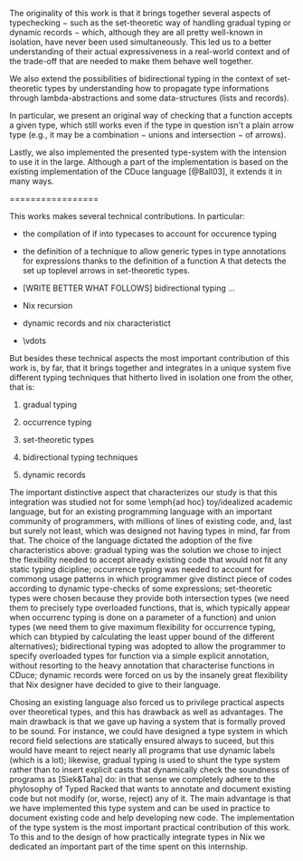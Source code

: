 The originality of this work is that it brings together several aspects of
typechecking − such as the set-theoretic way of handling gradual typing or
dynamic records − which, although they are all pretty well-known in isolation,
have never been used simultaneously.
This led us to a better understanding of their actual expressiveness in a
real-world context and of the trade-off that are needed to make them behave
well together.

We also extend the possibilities of bidirectional typing in the context of
set-theoretic types by understanding how to propagate type informations through
lambda-abstractions and some data-structures (lists and records).
<!-- XXX: No really nice.
  ''
  We also extend the expressiveness of set-theoretic based type-systems thanks
  to the elaboration of a bidirectional type-system
  '' ?
-->
In particular, we present an original way of checking that a function accepts a
given type, which still works even if the type in question isn't a plain arrow
type (e.g., it may be a combination − unions and intersection − of arrows).

Lastly, we also implemented the presented type-system with the intension to
use it in the large.
Although a part of the implementation is based on the existing implementation
of the CDuce language [@Ball03], it extends it in many ways.



=================


This works makes several technical contributions. In particular:

- the compilation of if into typecases to account for occurence typing

- the definition of a technique to allow generic types in type
  annotations for expressions thanks to the definition of a function A
  that detects the set up toplevel arrows in set-theoretic types.

- [WRITE BETTER WHAT FOLLOWS]
   bidirectional typing ...

- Nix recursion

- dynamic records and nix characteristict

- \vdots


But besides these technical aspects the most important contribution of
this work is, by far, that it brings together and integrates in a unique
system five different typing techniques that hitherto lived in
isolation one from the other, that is:

1. gradual typing

2. occurrence typing

3. set-theoretic types

4. bidirectional typing techniques

5. dynamic records

The important distinctive aspect that characterizes our study is that
this integration was studied not for some \emph{ad hoc} toy/idealized
academic language, but for an existing programming language with an important
community of programmers, with millions of lines of existing code,
and, last but surely not least, which was designed not having types in
mind, far from that. The choice of the language dictated the adoption
of the five characteristics above: gradual typing was the solution we
chose to inject the flexibility needed to accept already existing code
that would not fit any static typing dicipline; occurrence typing was
needed to account for commong usage patterns in which programmer give
distinct piece of codes according to dynamic type-checks of some
expressions; set-theoretic types were chosen because they provide both
intersection types (we need them to precisely type overloaded
functions, that is, which typically appear when occurrenc typing is
done on a parameter of a function) and union types (we need them to
give maximum flexibility for occurrence typing, which can btypied by
calculating the least upper bound of the different alternatives);
bidirectional typing was adopted to allow the programmer to specify
overloaded types for function via a simple explicit annotation,
without resorting to the heavy annotation that characterise functions
in CDuce; dynamic records were forced on us by the insanely great
flexibility that Nix designer have decided to give to their language.

Chosing an existing language also forced us to privilege practical
aspects over theoretical types, and this has drawback as well as
advantages. The main drawback is that we gave up having a system that
is formally proved to be sound. For instance, we could have designed a
type system in which record field selections are statically ensured
always to suceed, but this would have meant to reject nearly all
programs that use dynamic labels (which is a lot); likewise, gradual
typing is used to shunt the type system rather than to insert explicit
casts that dynamically check the soundness of programs as [Siek&Taha] do: in that sense
we completely adhere to the phylosophy of Typed Racked that wants to
annotate and document existing code but not modify (or, worse, reject)
any of it.  The main advantage is that we have implemented this type
system and can be used in practice to document existing code and help
developing new code. The implementation of the type system is the most
important practical contribution of this work. To this and to the
design of how practically integrate types in Nix we dedicated an
important part of the time spent on this internship.


